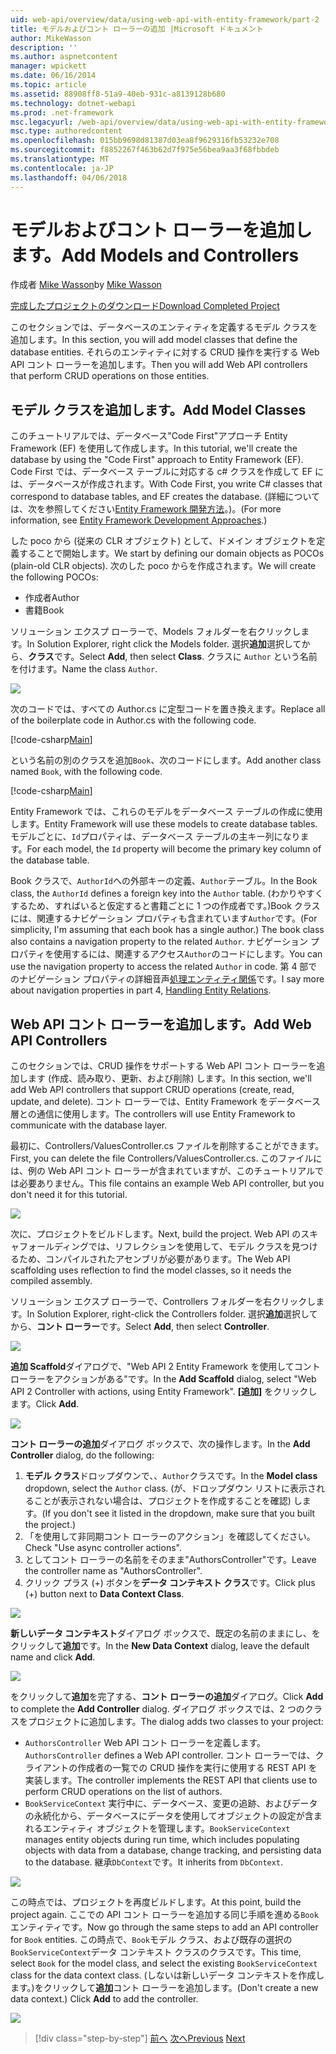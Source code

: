 ```yaml
---
uid: web-api/overview/data/using-web-api-with-entity-framework/part-2
title: モデルおよびコント ローラーの追加 |Microsoft ドキュメント
author: MikeWasson
description: ''
ms.author: aspnetcontent
manager: wpickett
ms.date: 06/16/2014
ms.topic: article
ms.assetid: 88908ff8-51a9-40eb-931c-a8139128b680
ms.technology: dotnet-webapi
ms.prod: .net-framework
msc.legacyurl: /web-api/overview/data/using-web-api-with-entity-framework/part-2
msc.type: authoredcontent
ms.openlocfilehash: 015bb9698d81387d03ea8f9629316fb53232e708
ms.sourcegitcommit: f8852267f463b62d7f975e56bea9aa3f68fbbdeb
ms.translationtype: MT
ms.contentlocale: ja-JP
ms.lasthandoff: 04/06/2018
---
```

<a name="add-models-and-controllers"></a><span data-ttu-id="9987d-102">モデルおよびコント ローラーを追加します。</span><span class="sxs-lookup"><span data-stu-id="9987d-102">Add Models and Controllers</span></span>
====================
<span data-ttu-id="9987d-103">作成者 [Mike Wasson](https://github.com/MikeWasson)</span><span class="sxs-lookup"><span data-stu-id="9987d-103">by [Mike Wasson](https://github.com/MikeWasson)</span></span>

[<span data-ttu-id="9987d-104">完成したプロジェクトのダウンロード</span><span class="sxs-lookup"><span data-stu-id="9987d-104">Download Completed Project</span></span>](https://github.com/MikeWasson/BookService)

<span data-ttu-id="9987d-105">このセクションでは、データベースのエンティティを定義するモデル クラスを追加します。</span><span class="sxs-lookup"><span data-stu-id="9987d-105">In this section, you will add model classes that define the database entities.</span></span> <span data-ttu-id="9987d-106">それらのエンティティに対する CRUD 操作を実行する Web API コント ローラーを追加します。</span><span class="sxs-lookup"><span data-stu-id="9987d-106">Then you will add Web API controllers that perform CRUD operations on those entities.</span></span>

## <a name="add-model-classes"></a><span data-ttu-id="9987d-107">モデル クラスを追加します。</span><span class="sxs-lookup"><span data-stu-id="9987d-107">Add Model Classes</span></span>

<span data-ttu-id="9987d-108">このチュートリアルでは、データベース"Code First"アプローチ Entity Framework (EF) を使用して作成します。</span><span class="sxs-lookup"><span data-stu-id="9987d-108">In this tutorial, we'll create the database by using the "Code First" approach to Entity Framework (EF).</span></span> <span data-ttu-id="9987d-109">Code First では、データベース テーブルに対応する c# クラスを作成して EF には、データベースが作成されます。</span><span class="sxs-lookup"><span data-stu-id="9987d-109">With Code First, you write C# classes that correspond to database tables, and EF creates the database.</span></span> <span data-ttu-id="9987d-110">(詳細については、次を参照してください[Entity Framework 開発方法](https://msdn.microsoft.com/library/ms178359%28v=vs.110%29.aspx#dbfmfcf)。)。</span><span class="sxs-lookup"><span data-stu-id="9987d-110">(For more information, see [Entity Framework Development Approaches](https://msdn.microsoft.com/library/ms178359%28v=vs.110%29.aspx#dbfmfcf).)</span></span>

<span data-ttu-id="9987d-111">した poco から (従来の CLR オブジェクト) として、ドメイン オブジェクトを定義することで開始します。</span><span class="sxs-lookup"><span data-stu-id="9987d-111">We start by defining our domain objects as POCOs (plain-old CLR objects).</span></span> <span data-ttu-id="9987d-112">次のした poco からを作成されます。</span><span class="sxs-lookup"><span data-stu-id="9987d-112">We will create the following POCOs:</span></span>

- <span data-ttu-id="9987d-113">作成者</span><span class="sxs-lookup"><span data-stu-id="9987d-113">Author</span></span>
- <span data-ttu-id="9987d-114">書籍</span><span class="sxs-lookup"><span data-stu-id="9987d-114">Book</span></span>

<span data-ttu-id="9987d-115">ソリューション エクスプ ローラーで、Models フォルダーを右クリックします。</span><span class="sxs-lookup"><span data-stu-id="9987d-115">In Solution Explorer, right click the Models folder.</span></span> <span data-ttu-id="9987d-116">選択**追加**選択してから、**クラス**です。</span><span class="sxs-lookup"><span data-stu-id="9987d-116">Select **Add**, then select **Class**.</span></span> <span data-ttu-id="9987d-117">クラスに `Author` という名前を付けます。</span><span class="sxs-lookup"><span data-stu-id="9987d-117">Name the class `Author`.</span></span>

![](part-2/_static/image1.png)

<span data-ttu-id="9987d-118">次のコードでは、すべての Author.cs に定型コードを置き換えます。</span><span class="sxs-lookup"><span data-stu-id="9987d-118">Replace all of the boilerplate code in Author.cs with the following code.</span></span>

[!code-csharp[Main](part-2/samples/sample1.cs)]

<span data-ttu-id="9987d-119">という名前の別のクラスを追加`Book`、次のコードにします。</span><span class="sxs-lookup"><span data-stu-id="9987d-119">Add another class named `Book`, with the following code.</span></span>

[!code-csharp[Main](part-2/samples/sample2.cs)]

<span data-ttu-id="9987d-120">Entity Framework では、これらのモデルをデータベース テーブルの作成に使用します。</span><span class="sxs-lookup"><span data-stu-id="9987d-120">Entity Framework will use these models to create database tables.</span></span> <span data-ttu-id="9987d-121">モデルごとに、`Id`プロパティは、データベース テーブルの主キー列になります。</span><span class="sxs-lookup"><span data-stu-id="9987d-121">For each model, the `Id` property will become the primary key column of the database table.</span></span>

<span data-ttu-id="9987d-122">Book クラスで、`AuthorId`への外部キーの定義、`Author`テーブル。</span><span class="sxs-lookup"><span data-stu-id="9987d-122">In the Book class, the `AuthorId` defines a foreign key into the `Author` table.</span></span> <span data-ttu-id="9987d-123">(わかりやすくするため、すればいると仮定すると書籍ごとに 1 つの作成者です。)Book クラスには、関連するナビゲーション プロパティも含まれています`Author`です。</span><span class="sxs-lookup"><span data-stu-id="9987d-123">(For simplicity, I'm assuming that each book has a single author.) The book class also contains a navigation property to the related `Author`.</span></span> <span data-ttu-id="9987d-124">ナビゲーション プロパティを使用するには、関連するアクセス`Author`のコードにします。</span><span class="sxs-lookup"><span data-stu-id="9987d-124">You can use the navigation property to access the related `Author` in code.</span></span> <span data-ttu-id="9987d-125">第 4 部でのナビゲーション プロパティの詳細音声[処理エンティティ関係](part-4.md)です。</span><span class="sxs-lookup"><span data-stu-id="9987d-125">I say more about navigation properties in part 4, [Handling Entity Relations](part-4.md).</span></span>

## <a name="add-web-api-controllers"></a><span data-ttu-id="9987d-126">Web API コント ローラーを追加します。</span><span class="sxs-lookup"><span data-stu-id="9987d-126">Add Web API Controllers</span></span>

<span data-ttu-id="9987d-127">このセクションでは、CRUD 操作をサポートする Web API コント ローラーを追加します (作成、読み取り、更新、および削除) します。</span><span class="sxs-lookup"><span data-stu-id="9987d-127">In this section, we'll add Web API controllers that support CRUD operations (create, read, update, and delete).</span></span> <span data-ttu-id="9987d-128">コント ローラーでは、Entity Framework をデータベース層との通信に使用します。</span><span class="sxs-lookup"><span data-stu-id="9987d-128">The controllers will use Entity Framework to communicate with the database layer.</span></span>

<span data-ttu-id="9987d-129">最初に、Controllers/ValuesController.cs ファイルを削除することができます。</span><span class="sxs-lookup"><span data-stu-id="9987d-129">First, you can delete the file Controllers/ValuesController.cs.</span></span> <span data-ttu-id="9987d-130">このファイルには、例の Web API コント ローラーが含まれていますが、このチュートリアルでは必要ありません。</span><span class="sxs-lookup"><span data-stu-id="9987d-130">This file contains an example Web API controller, but you don't need it for this tutorial.</span></span>

![](part-2/_static/image2.png)

<span data-ttu-id="9987d-131">次に、プロジェクトをビルドします。</span><span class="sxs-lookup"><span data-stu-id="9987d-131">Next, build the project.</span></span> <span data-ttu-id="9987d-132">Web API のスキャフォールディングでは、リフレクションを使用して、モデル クラスを見つけるため、コンパイルされたアセンブリが必要があります。</span><span class="sxs-lookup"><span data-stu-id="9987d-132">The Web API scaffolding uses reflection to find the model classes, so it needs the compiled assembly.</span></span>

<span data-ttu-id="9987d-133">ソリューション エクスプ ローラーで、Controllers フォルダーを右クリックします。</span><span class="sxs-lookup"><span data-stu-id="9987d-133">In Solution Explorer, right-click the Controllers folder.</span></span> <span data-ttu-id="9987d-134">選択**追加**選択してから、**コント ローラー**です。</span><span class="sxs-lookup"><span data-stu-id="9987d-134">Select **Add**, then select **Controller**.</span></span>

![](part-2/_static/image3.png)

<span data-ttu-id="9987d-135">**追加 Scaffold**ダイアログで、"Web API 2 Entity Framework を使用してコント ローラーをアクションがある"です。</span><span class="sxs-lookup"><span data-stu-id="9987d-135">In the **Add Scaffold** dialog, select "Web API 2 Controller with actions, using Entity Framework".</span></span> <span data-ttu-id="9987d-136">**[追加]** をクリックします。</span><span class="sxs-lookup"><span data-stu-id="9987d-136">Click **Add**.</span></span>

![](part-2/_static/image4.png)

<span data-ttu-id="9987d-137">**コント ローラーの追加**ダイアログ ボックスで、次の操作します。</span><span class="sxs-lookup"><span data-stu-id="9987d-137">In the **Add Controller** dialog, do the following:</span></span>

1. <span data-ttu-id="9987d-138">**モデル クラス**ドロップダウンで、、`Author`クラスです。</span><span class="sxs-lookup"><span data-stu-id="9987d-138">In the **Model class** dropdown, select the `Author` class.</span></span> <span data-ttu-id="9987d-139">(が、ドロップダウン リストに表示されることが表示されない場合は、プロジェクトを作成することを確認) します。</span><span class="sxs-lookup"><span data-stu-id="9987d-139">(If you don't see it listed in the dropdown, make sure that you built the project.)</span></span>
2. <span data-ttu-id="9987d-140">「を使用して非同期コント ローラーのアクション」を確認してください。</span><span class="sxs-lookup"><span data-stu-id="9987d-140">Check "Use async controller actions".</span></span>
3. <span data-ttu-id="9987d-141">としてコント ローラーの名前をそのまま&quot;AuthorsController&quot;です。</span><span class="sxs-lookup"><span data-stu-id="9987d-141">Leave the controller name as &quot;AuthorsController&quot;.</span></span>
4. <span data-ttu-id="9987d-142">クリック プラス (+) ボタンを**データ コンテキスト クラス**です。</span><span class="sxs-lookup"><span data-stu-id="9987d-142">Click plus (+) button next to **Data Context Class**.</span></span>

![](part-2/_static/image5.png)

<span data-ttu-id="9987d-143">**新しいデータ コンテキスト**ダイアログ ボックスで、既定の名前のままにし、をクリックして**追加**です。</span><span class="sxs-lookup"><span data-stu-id="9987d-143">In the **New Data Context** dialog, leave the default name and click **Add**.</span></span>

![](part-2/_static/image6.png)

<span data-ttu-id="9987d-144">をクリックして**追加**を完了する、**コント ローラーの追加**ダイアログ。</span><span class="sxs-lookup"><span data-stu-id="9987d-144">Click **Add** to complete the **Add Controller** dialog.</span></span> <span data-ttu-id="9987d-145">ダイアログ ボックスでは、2 つのクラスをプロジェクトに追加します。</span><span class="sxs-lookup"><span data-stu-id="9987d-145">The dialog adds two classes to your project:</span></span>

- <span data-ttu-id="9987d-146">`AuthorsController` Web API コント ローラーを定義します。</span><span class="sxs-lookup"><span data-stu-id="9987d-146">`AuthorsController` defines a Web API controller.</span></span> <span data-ttu-id="9987d-147">コント ローラーでは、クライアントの作成者の一覧での CRUD 操作を実行に使用する REST API を実装します。</span><span class="sxs-lookup"><span data-stu-id="9987d-147">The controller implements the REST API that clients use to perform CRUD operations on the list of authors.</span></span>
- <span data-ttu-id="9987d-148">`BookServiceContext` 実行中に、データベース、変更の追跡、およびデータの永続化から、データベースにデータを使用してオブジェクトの設定が含まれるエンティティ オブジェクトを管理します。</span><span class="sxs-lookup"><span data-stu-id="9987d-148">`BookServiceContext` manages entity objects during run time, which includes populating objects with data from a database, change tracking, and persisting data to the database.</span></span> <span data-ttu-id="9987d-149">継承`DbContext`です。</span><span class="sxs-lookup"><span data-stu-id="9987d-149">It inherits from `DbContext`.</span></span>

![](part-2/_static/image7.png)

<span data-ttu-id="9987d-150">この時点では、プロジェクトを再度ビルドします。</span><span class="sxs-lookup"><span data-stu-id="9987d-150">At this point, build the project again.</span></span> <span data-ttu-id="9987d-151">ここでの API コント ローラーを追加する同じ手順を進める`Book`エンティティです。</span><span class="sxs-lookup"><span data-stu-id="9987d-151">Now go through the same steps to add an API controller for `Book` entities.</span></span> <span data-ttu-id="9987d-152">この時点で、`Book`モデル クラス、および既存の選択の`BookServiceContext`データ コンテキスト クラスのクラスです。</span><span class="sxs-lookup"><span data-stu-id="9987d-152">This time, select `Book` for the model class, and select the existing `BookServiceContext` class for the data context class.</span></span> <span data-ttu-id="9987d-153">(しないは新しいデータ コンテキストを作成します。)をクリックして**追加**コント ローラーを追加します。</span><span class="sxs-lookup"><span data-stu-id="9987d-153">(Don't create a new data context.) Click **Add** to add the controller.</span></span>

![](part-2/_static/image8.png)

> [!div class="step-by-step"]
> <span data-ttu-id="9987d-154">[前へ](part-1.md)
> [次へ](part-3.md)</span><span class="sxs-lookup"><span data-stu-id="9987d-154">[Previous](part-1.md)
[Next](part-3.md)</span></span>
